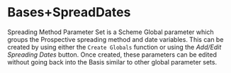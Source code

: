 # Bases+SpreadDates

Spreading Method Parameter Set is a Scheme Global parameter which groups
the Prospective spreading method and date variables. This can be created
by using either the `Create Globals` function or using the _Add/Edit
Spreading Dates_ button. Once created, these parameters can be edited
without going back into the Basis similar to other global parameter
sets.
